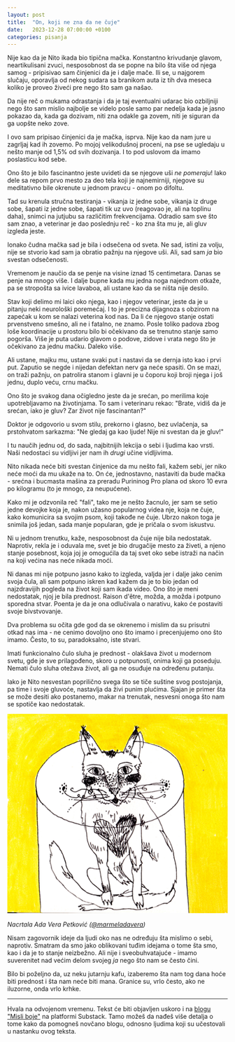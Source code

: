 ```yaml
---
layout: post
title:  "On, koji ne zna da ne čuje"
date:   2023-12-28 07:00:00 +0100
categories: pisanja
---
```


Nije kao da je Nito ikada bio tipična mačka. Konstantno krivudanje glavom, neartikulisani zvuci, nesposobnost da se popne na bilo šta više od njega samog - pripisivao sam činjenici da je i dalje mače. Ili se, u najgorem slučaju, oporavlja od nekog sudara sa branikom auta iz tih dva meseca koliko je proveo živeći pre nego što sam ga našao.

Da nije reč o mukama odrastanja i da je taj eventualni udarac bio ozbiljniji nego što sam mislio najbolje se videlo posle samo par nedelja kada je jasno pokazao da, kada ga dozivam, niti zna odakle ga zovem, niti je siguran da ga uopšte neko zove. 

I ovo sam pripisao činjenici da je mačka, isprva. Nije kao da nam jure u zagrljaj kad ih zovemo. Po mojoj velikodušnoj proceni, na pse se ugledaju u nešto manje od 1,5% od svih dozivanja. I to pod uslovom da imamo poslasticu kod sebe.

Ono što je bilo fascinantno jeste uvideti da se njegove uši *ne pomeraju*! Iako dele sa repom prvo mesto za deo tela koji je najnemirniji, njegove su meditativno bile okrenute u jednom pravcu - onom po difoltu.

Tad su krenula stručna testiranja - vikanja iz jedne sobe, vikanja iz druge sobe, šapati iz jedne sobe, šapati tik uz uvo (reagovao je, ali na toplinu daha), snimci na jutjubu sa različitim frekvencijama. Odradio sam sve što sam znao, a veterinar je dao poslednju reč - ko zna šta mu je, ali gluv izgleda jeste.

Ionako čudna mačka sad je bila i odsečena od sveta. Ne sad, istini za volju, nije se stvorio kad sam ja obratio pažnju na njegove uši. Ali, sad sam *ja* bio svestan odsečenosti.

Vremenom je naučio da se penje na visine iznad 15 centimetara. Danas se penje na mnogo više. I dalje bupne kada mu jedna noga najednom otkaže, pa se stropošta sa ivice lavaboa, ali ustane kao da se ništa nije desilo.

Stav koji delimo mi laici oko njega, kao i njegov veterinar, jeste da je u pitanju neki neurološki poremećaj. I to je precizna dijagnoza s obzirom na zapećak u kom se nalazi veterina kod nas. Da li će njegovo stanje ostati prvenstveno smešno, ali ne i fatalno, ne znamo. Posle toliko padova zbog loše koordinacije u prostoru bilo bi očekivano da se trenutno stanje samo pogorša. Više je puta udario glavom o podove, zidove i vrata nego što je očekivano za jednu mačku. Daleko više. 

Ali ustane, majku mu, ustane svaki put i nastavi da se dernja isto kao i prvi put. Zaputio se negde i nijedan defektan nerv ga neće spasiti. On se mazi, on traži pažnju, on patrolira stanom i glavni je u čoporu koji broji njega i još jednu, duplo veću, crnu mačku.

Ono što je svakog dana očigledno jeste da je srećan, po merilima koje upotrebljavamo na životinjama. To sam i veterinaru rekao: "Brate, vidiš da je srećan, iako je gluv? Zar život nije fascinantan?"

Doktor je odgovorio u svom stilu, prekorno i glasno, bez uvlačenja, sa prstohvatom sarkazma: "Ne gledaj ga kao ljude! Nije ni svestan da je gluv!"

I tu naučih jednu od, do sada, najbitnijih lekcija o sebi i ljudima kao vrsti. Naši nedostaci su vidljivi jer nam ih *drugi* učine vidljivima.

Nito nikada neće biti svestan činjenice da mu nešto fali, kažem sebi, jer niko neće moći da mu ukaže na to. On će, jednostavno, nastaviti da bude mačka - srećna i bucmasta mašina za preradu Purininog Pro plana od skoro 10 evra po kilogramu (to je mnogo, za neupućene).

Kako mi je odzvonila reč "fali", tako me je nešto žacnulo, jer sam se setio jedne devojke koja je, nakon užasno popularnog videa nje, koja ne čuje, kako komunicira sa svojim psom, koji takođe ne čuje. Ubrzo nakon toga je snimila još jedan, sada manje popularan, gde je pričala o svom iskustvu. 

Ni u jednom trenutku, kaže, nesposobnost da čuje nije bila nedostatak. Naprotiv, rekla je i oduvala me, svet je bio drugačije mesto za živeti, a njeno stanje posebnost, koja joj je omogućila da taj svet oko sebe istraži na način na koji većina nas neće nikada moći.

Ni danas mi nije potpuno jasno kako to izgleda, valjda jer i dalje jako cenim svoja čula, ali sam potpuno iskren kad kažem da je to bio jedan od najzdravijih pogleda na život koji sam ikada video. Ono što je meni nedostatak, njoj je bila prednost. Raison d'être, možda, a možda i potpuno sporedna stvar. Poenta je da je ona odlučivala o narativu, kako će postaviti svoje bivstvovanje.

Dva problema su očita gde god da se okrenemo i mislim da su prisutni otkad nas ima - ne cenimo dovoljno ono što imamo i precenjujemo ono što imamo. Često, to su, paradoksalno, iste stvari.

Imati funkcionalno čulo sluha je prednost - olakšava život u modernom svetu, gde je sve prilagođeno, skoro u potpunosti, onima koji ga poseduju. Nemati čulo sluha otežava život, ali ga ne osuđuje na određenu putanju. 

Iako je Nito nesvestan poprilično svega što se tiče suštine svog postojanja, pa time i svoje gluvoće, nastavlja da živi punim plućima. Sjajan je primer šta se može desiti ako postanemo, makar na trenutak, nesvesni onoga što nam se spotiče kao nedostatak.

![crtež mačke, obojen drvenim bojicama](/a/n3.jpg)

*Nacrtala Ada Vera Petković ([@marmeladavera](https://www.instagram.com/marmeladavera/))*

Nisam zagovornik ideje da ljudi oko nas ne određuju šta mislimo o sebi, naprotiv. Smatram da smo jako oblikovani tuđim idejama o tome šta smo, kao i da je to stanje neizbežno. Ali nije i sveobuhvatajuće - imamo suverenitet nad većim delom svojeg *ja* nego što nam se često čini.

Bilo bi poželjno da, uz neku jutarnju kafu, izaberemo šta nam tog dana hoće biti prednost i šta nam neće biti mana. Granice su, vrlo često, ako ne iluzorne, onda vrlo krhke.

---

Hvala na odvojenom vremenu. Tekst će biti objavljen uskoro i na [blogu "Misli boje"](#############) na platformi Substack. Tamo možeš da nađeš više detalja o tome kako da pomogneš novčano blogu, odnosno ljudima koji su učestovali u nastanku ovog teksta.
